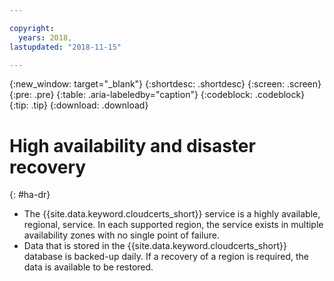 ```yaml
---

copyright:
  years: 2018,
lastupdated: "2018-11-15"

---
```


{:new_window: target="_blank"}
{:shortdesc: .shortdesc}
{:screen: .screen}
{:pre: .pre}
{:table: .aria-labeledby="caption"}
{:codeblock: .codeblock}
{:tip: .tip}
{:download: .download}

# High availability and disaster recovery
{: #ha-dr}

* The {{site.data.keyword.cloudcerts_short}} service is a highly available, regional, service. In each supported region, the service exists in multiple availability zones with no single point of failure.
* Data that is stored in the {{site.data.keyword.cloudcerts_short}} database is backed-up daily. If a recovery of a region is required, the data is available to be restored.
